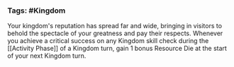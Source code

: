 ### Tags: #Kingdom

Your kingdom's reputation has spread far and wide, bringing in visitors to behold the spectacle of your greatness and pay their respects. Whenever you achieve a critical success on any Kingdom skill check during the [[Activity Phase]] of a Kingdom turn, gain 1 bonus Resource Die at the start of your next Kingdom turn.